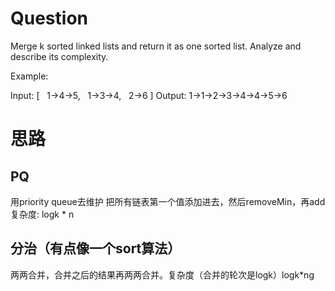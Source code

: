 # Question 
Merge k sorted linked lists and return it as one sorted list. Analyze and describe its complexity.

Example:

Input:
[
  1->4->5,
  1->3->4,
  2->6
]
Output: 1->1->2->3->4->4->5->6

# 思路
## PQ
用priority queue去维护
把所有链表第一个值添加进去，然后removeMin，再add
复杂度: logk * n
## 分治（有点像一个sort算法）
两两合并，合并之后的结果再两两合并。复杂度（合并的轮次是logk）logk*ng